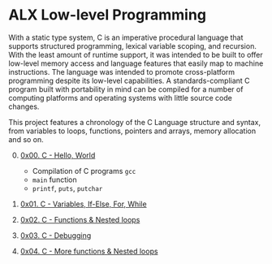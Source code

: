 # ALX Low-level Programming

With a static type system, C is an imperative procedural language that supports structured programming, lexical variable scoping, and recursion. With the least amount of runtime support, it was intended to be built to offer low-level memory access and language features that easily map to machine instructions. The language was intended to promote cross-platform programming despite its low-level capabilities. A standards-compliant C program built with portability in mind can be compiled for a number of computing platforms and operating systems with little source code changes.

This project features a chronology of the C Language structure and syntax, from variables to loops, functions, pointers and arrays, memory allocation and so on.

0. [0x00. C - Hello, World](https://github.com/michael-peter/alx-low_level_programming/tree/main/0x00-hello_world)

   - Compilation of C programs `gcc`
   - `main` function
   - `printf`, `puts`, `putchar`

1. [0x01. C - Variables, If-Else, For, While](https://github.com/michael-peter/alx-low_level_programming/tree/main/0x01-variables_if_else_while)

2. [0x02. C - Functions & Nested loops](https://github.com/michael-peter/alx-low_level_programming/tree/main/0x02-functions_nested_loops)

3. [0x03. C - Debugging](https://github.com/michael-peter/alx-low_level_programming/tree/main/0x03-debugging)

4. [0x04. C - More functions & Nested loops](https://github.com/michael-peter/alx-low_level_programming/tree/main/0x04-more_functions_nested_loops)
